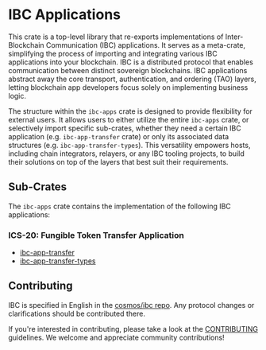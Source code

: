 # IBC Applications

This crate is a top-level library that re-exports implementations of
Inter-Blockchain Communication (IBC) applications. It serves as a meta-crate,
simplifying the process of importing and integrating various IBC applications
into your blockchain. IBC is a distributed protocol that enables communication
between distinct sovereign blockchains. IBC applications abstract away the core
transport, authentication, and ordering (TAO) layers, letting blockchain app
developers focus solely on implementing business logic.

The structure within the `ibc-apps` crate is designed to provide flexibility for
external users. It allows users to either utilize the entire `ibc-apps` crate,
or selectively import specific sub-crates, whether they need a certain IBC
application (e.g. `ibc-app-transfer` crate) or only its associated data
structures (e.g. `ibc-app-transfer-types`). This versatility empowers hosts,
including chain integrators, relayers, or any IBC tooling projects, to build
their solutions on top of the layers that best suit their requirements.

## Sub-Crates

The `ibc-apps` crate contains the implementation of the following IBC
applications:

### ICS-20: Fungible Token Transfer Application

- [ibc-app-transfer](./../ibc-apps/ics20-transfer)
- [ibc-app-transfer-types](./../ibc-apps/ics20-transfer/types)

## Contributing

IBC is specified in English in the [cosmos/ibc
repo](https://github.com/cosmos/ibc). Any protocol changes or clarifications
should be contributed there.

If you're interested in contributing, please take a look at the
[CONTRIBUTING](./../CONTRIBUTING.md) guidelines. We welcome and appreciate
community contributions!
